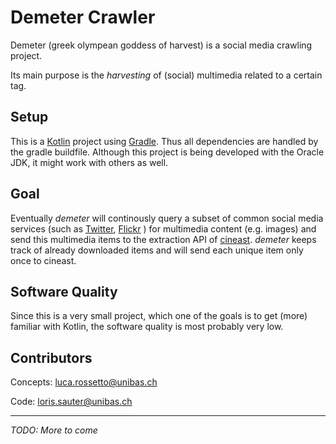 # Demeter Crawler

Demeter (greek olympean goddess of harvest) is a 
social media crawling project.

Its main purpose is the _harvesting_ of (social) multimedia related to a certain tag.

## Setup

This is a [Kotlin](https://kotlinlang.org/) project using [Gradle](https://gradle.org/).
Thus all dependencies are handled by the gradle buildfile.
Although this project is being developed with the Oracle JDK,
it might work with others as well.


## Goal

Eventually _demeter_ will continously query a subset of common social media services
(such as [Twitter](https://twitter.com), [Flickr](https://flickr.com) )
for multimedia content (e.g. images) and send this multimedia items to the extraction API of [cineast](https://github.com/vitrivr/cineast/).
_demeter_ keeps track of already downloaded items and will send each unique item only once to cineast.

## Software Quality

Since this is a very small project, which one of the goals is to get (more) familiar with Kotlin, the software quality is most probably very low.

## Contributors

Concepts: luca.rossetto@unibas.ch

Code: loris.sauter@unibas.ch

---

_TODO: More to come_
